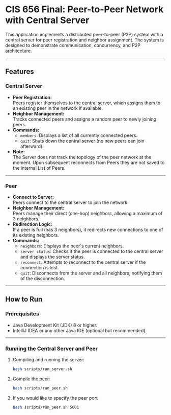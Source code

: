 # CIS 656 Final: Peer-to-Peer Network with Central Server 

This application implements a distributed peer-to-peer (P2P) system with a central server for peer registration and neighbor assignment. The system is designed to demonstrate communication, concurrency, and P2P architecture.

---

## **Features**

### **Central Server**
- **Peer Registration:**  
  Peers register themselves to the central server, which assigns them to an existing peer in the network if available.
- **Neighbor Management:**  
  Tracks connected peers and assigns a random peer to newly joining peers.
- **Commands:**
    - `members`: Displays a list of all currently connected peers.
    - `quit`: Shuts down the central server (no new peers can join afterward).
- **Note:**  
  The  Server does not track the topology of the peer network at the moment. Upon subsequent reconnects from Peers they are not saved to the internal List of Peers.

---

### **Peer**
- **Connect to Server:**  
  Peers connect to the central server to join the network.
- **Neighbor Management:**  
  Peers manage their direct (one-hop) neighbors, allowing a maximum of 3 neighbors.
- **Redirection Logic:**  
  If a peer is full (has 3 neighbors), it redirects new connections to one of its existing neighbors.
- **Commands:**
    - `neighbors`: Displays the peer's current neighbors.
    - `server status`: Checks if the peer is connected to the central server and displays the server status.
    - `reconnect`: Attempts to reconnect to the central server if the connection is lost.
    - `quit`: Disconnects from the server and all neighbors, notifying them of the disconnection.

---

## **How to Run**

### **Prerequisites**
- Java Development Kit (JDK) 8 or higher.
- IntelliJ IDEA or any other Java IDE (optional but recommended).

---

### **Running the Central Server and Peer**

1. Compiling and running the server:
   ```bash
   bash scripts/run_server.sh
   
2. Compile the peer:
   ```bash
   bash scripts/run_peer.sh
3. If you would like to specify the peer port 
   ```bash
   bash scripts/run_peer.sh 5001
